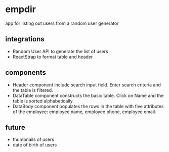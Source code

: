 # empdir
app for listing out users from a random user generator


## integrations
- Random User API to generate the list of users
- ReactStrap to format table and header


## components
- Header component include search input field. Enter search criteria and the table is filtered.
- DataTable component constructs the basic table. Click on Name and the table is sorted alphabetically.
- DataBody component populates the rows in the table with five attributes of the employee: employee name, employee phone, employee email.

## future
- thumbnails of users
- date of birth of users
